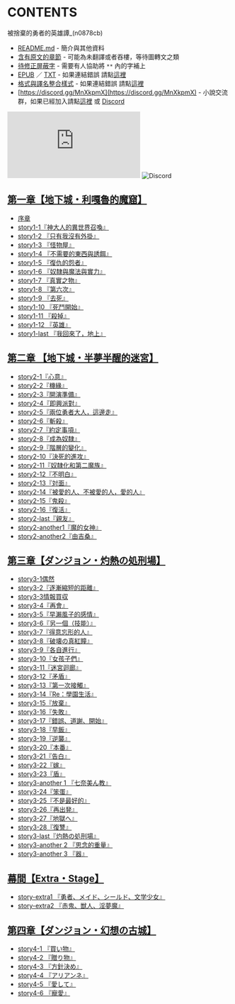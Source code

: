 # CONTENTS

被捨棄的勇者的英雄譚_(n0878cb)


- [README.md](README.md) - 簡介與其他資料
- [含有原文的章節](ja.md) - 可能為未翻譯或者吞樓，等待圖轉文之類
- [待修正屏蔽字](%E5%BE%85%E4%BF%AE%E6%AD%A3%E5%B1%8F%E8%94%BD%E5%AD%97.md) - 需要有人協助將 `**` 內的字補上
- [EPUB](https://gitlab.com/demonovel/epub-txt/blob/master/syosetu_out/%E8%A2%AB%E6%8D%A8%E6%A3%84%E7%9A%84%E5%8B%87%E8%80%85%E8%AE%8A%E6%88%90%E9%AD%94%E7%8E%8B%E5%BE%9E%E6%AD%BB%E4%BA%A1%E4%B8%AD%E6%AD%B8%E4%BE%86%E4%BA%86.epub) ／ [TXT](https://gitlab.com/demonovel/epub-txt/blob/master/syosetu_out/out/%E8%A2%AB%E6%8D%A8%E6%A3%84%E7%9A%84%E5%8B%87%E8%80%85%E8%AE%8A%E6%88%90%E9%AD%94%E7%8E%8B%E5%BE%9E%E6%AD%BB%E4%BA%A1%E4%B8%AD%E6%AD%B8%E4%BE%86%E4%BA%86.out.txt) - 如果連結錯誤 請點[這裡](https://gitlab.com/demonovel/epub-txt/tree/master)
- [格式與譯名整合樣式](https://github.com/bluelovers/node-novel/blob/master/lib/locales/%E8%A2%AB%E6%8D%A8%E6%A3%84%E7%9A%84%E5%8B%87%E8%80%85%E7%9A%84%E8%8B%B1%E9%9B%84%E8%AD%9A_(n0878cb).ts) - 如果連結錯誤 請點[這裡](https://github.com/bluelovers/node-novel/tree/master/lib/locales)
- [https://discord.gg/MnXkpmX](https://discord.gg/MnXkpmX) - 小說交流群，如果已經加入請點[這裡](https://discordapp.com/channels/467794087769014273/467794088285175809) 或 [Discord](https://discordapp.com/channels/@me)


![導航目錄](https://chart.apis.google.com/chart?cht=qr&chs=150x150&chl=https://gitee.com/bluelovers/novel/blob/master/syosetu_out/被捨棄的勇者的英雄譚_(n0878cb)/導航目錄.md)  ![Discord](https://chart.apis.google.com/chart?cht=qr&chs=150x150&chl=https://discord.gg/MnXkpmX)




## [第一章【地下城・利嘎魯的魔窟】](00000_%E7%AC%AC%E4%B8%80%E7%AB%A0%E3%80%90%E5%9C%B0%E4%B8%8B%E5%9F%8E%E3%83%BB%E5%88%A9%E5%98%8E%E9%AD%AF%E7%9A%84%E9%AD%94%E7%AA%9F%E3%80%91)

- [序章](00000_%E7%AC%AC%E4%B8%80%E7%AB%A0%E3%80%90%E5%9C%B0%E4%B8%8B%E5%9F%8E%E3%83%BB%E5%88%A9%E5%98%8E%E9%AD%AF%E7%9A%84%E9%AD%94%E7%AA%9F%E3%80%91/00010_%E5%BA%8F%E7%AB%A0.txt)
- [story1-1『神大人的異世界召喚』](00000_%E7%AC%AC%E4%B8%80%E7%AB%A0%E3%80%90%E5%9C%B0%E4%B8%8B%E5%9F%8E%E3%83%BB%E5%88%A9%E5%98%8E%E9%AD%AF%E7%9A%84%E9%AD%94%E7%AA%9F%E3%80%91/00020_story1-1%E3%80%8E%E7%A5%9E%E5%A4%A7%E4%BA%BA%E7%9A%84%E7%95%B0%E4%B8%96%E7%95%8C%E5%8F%AC%E5%96%9A%E3%80%8F.txt)
- [story1-2 『只有我沒有外掛』](00000_%E7%AC%AC%E4%B8%80%E7%AB%A0%E3%80%90%E5%9C%B0%E4%B8%8B%E5%9F%8E%E3%83%BB%E5%88%A9%E5%98%8E%E9%AD%AF%E7%9A%84%E9%AD%94%E7%AA%9F%E3%80%91/00030_story1-2%20%E3%80%8E%E5%8F%AA%E6%9C%89%E6%88%91%E6%B2%92%E6%9C%89%E5%A4%96%E6%8E%9B%E3%80%8F.txt)
- [story1-3 『怪物屋』](00000_%E7%AC%AC%E4%B8%80%E7%AB%A0%E3%80%90%E5%9C%B0%E4%B8%8B%E5%9F%8E%E3%83%BB%E5%88%A9%E5%98%8E%E9%AD%AF%E7%9A%84%E9%AD%94%E7%AA%9F%E3%80%91/00040_story1-3%20%E3%80%8E%E6%80%AA%E7%89%A9%E5%B1%8B%E3%80%8F.txt)
- [story1-4 『不需要的東西與誘餌』](00000_%E7%AC%AC%E4%B8%80%E7%AB%A0%E3%80%90%E5%9C%B0%E4%B8%8B%E5%9F%8E%E3%83%BB%E5%88%A9%E5%98%8E%E9%AD%AF%E7%9A%84%E9%AD%94%E7%AA%9F%E3%80%91/00050_story1-4%20%E3%80%8E%E4%B8%8D%E9%9C%80%E8%A6%81%E7%9A%84%E6%9D%B1%E8%A5%BF%E8%88%87%E8%AA%98%E9%A4%8C%E3%80%8F.txt)
- [story1-5 『復仇的怨者』](00000_%E7%AC%AC%E4%B8%80%E7%AB%A0%E3%80%90%E5%9C%B0%E4%B8%8B%E5%9F%8E%E3%83%BB%E5%88%A9%E5%98%8E%E9%AD%AF%E7%9A%84%E9%AD%94%E7%AA%9F%E3%80%91/00060_story1-5%20%E3%80%8E%E5%BE%A9%E4%BB%87%E7%9A%84%E6%80%A8%E8%80%85%E3%80%8F.txt)
- [story1-6 『奴隸與魔法與實力』](00000_%E7%AC%AC%E4%B8%80%E7%AB%A0%E3%80%90%E5%9C%B0%E4%B8%8B%E5%9F%8E%E3%83%BB%E5%88%A9%E5%98%8E%E9%AD%AF%E7%9A%84%E9%AD%94%E7%AA%9F%E3%80%91/00070_story1-6%20%E3%80%8E%E5%A5%B4%E9%9A%B8%E8%88%87%E9%AD%94%E6%B3%95%E8%88%87%E5%AF%A6%E5%8A%9B%E3%80%8F.txt)
- [story1-7 『真實之物』](00000_%E7%AC%AC%E4%B8%80%E7%AB%A0%E3%80%90%E5%9C%B0%E4%B8%8B%E5%9F%8E%E3%83%BB%E5%88%A9%E5%98%8E%E9%AD%AF%E7%9A%84%E9%AD%94%E7%AA%9F%E3%80%91/00080_story1-7%20%E3%80%8E%E7%9C%9F%E5%AF%A6%E4%B9%8B%E7%89%A9%E3%80%8F.txt)
- [story1-8 『第六次』](00000_%E7%AC%AC%E4%B8%80%E7%AB%A0%E3%80%90%E5%9C%B0%E4%B8%8B%E5%9F%8E%E3%83%BB%E5%88%A9%E5%98%8E%E9%AD%AF%E7%9A%84%E9%AD%94%E7%AA%9F%E3%80%91/00090_story1-8%20%E3%80%8E%E7%AC%AC%E5%85%AD%E6%AC%A1%E3%80%8F.txt)
- [story1-9 『去死』](00000_%E7%AC%AC%E4%B8%80%E7%AB%A0%E3%80%90%E5%9C%B0%E4%B8%8B%E5%9F%8E%E3%83%BB%E5%88%A9%E5%98%8E%E9%AD%AF%E7%9A%84%E9%AD%94%E7%AA%9F%E3%80%91/00100_story1-9%20%E3%80%8E%E5%8E%BB%E6%AD%BB%E3%80%8F.txt)
- [story1-10 『死鬥開始』](00000_%E7%AC%AC%E4%B8%80%E7%AB%A0%E3%80%90%E5%9C%B0%E4%B8%8B%E5%9F%8E%E3%83%BB%E5%88%A9%E5%98%8E%E9%AD%AF%E7%9A%84%E9%AD%94%E7%AA%9F%E3%80%91/00110_story1-10%20%E3%80%8E%E6%AD%BB%E9%AC%A5%E9%96%8B%E5%A7%8B%E3%80%8F.txt)
- [story1-11 『殺掉』](00000_%E7%AC%AC%E4%B8%80%E7%AB%A0%E3%80%90%E5%9C%B0%E4%B8%8B%E5%9F%8E%E3%83%BB%E5%88%A9%E5%98%8E%E9%AD%AF%E7%9A%84%E9%AD%94%E7%AA%9F%E3%80%91/00120_story1-11%20%E3%80%8E%E6%AE%BA%E6%8E%89%E3%80%8F.txt)
- [story1-12 『英雄』](00000_%E7%AC%AC%E4%B8%80%E7%AB%A0%E3%80%90%E5%9C%B0%E4%B8%8B%E5%9F%8E%E3%83%BB%E5%88%A9%E5%98%8E%E9%AD%AF%E7%9A%84%E9%AD%94%E7%AA%9F%E3%80%91/00130_story1-12%20%E3%80%8E%E8%8B%B1%E9%9B%84%E3%80%8F.txt)
- [story1-last 『我回來了，地上』](00000_%E7%AC%AC%E4%B8%80%E7%AB%A0%E3%80%90%E5%9C%B0%E4%B8%8B%E5%9F%8E%E3%83%BB%E5%88%A9%E5%98%8E%E9%AD%AF%E7%9A%84%E9%AD%94%E7%AA%9F%E3%80%91/00140_story1-last%20%E3%80%8E%E6%88%91%E5%9B%9E%E4%BE%86%E4%BA%86%EF%BC%8C%E5%9C%B0%E4%B8%8A%E3%80%8F.txt)


## [第二章  【地下城・半夢半醒的迷宮】](00010_%E7%AC%AC%E4%BA%8C%E7%AB%A0%20%20%E3%80%90%E5%9C%B0%E4%B8%8B%E5%9F%8E%E3%83%BB%E5%8D%8A%E5%A4%A2%E5%8D%8A%E9%86%92%E7%9A%84%E8%BF%B7%E5%AE%AE%E3%80%91)

- [story2-1『心意』](00010_%E7%AC%AC%E4%BA%8C%E7%AB%A0%20%20%E3%80%90%E5%9C%B0%E4%B8%8B%E5%9F%8E%E3%83%BB%E5%8D%8A%E5%A4%A2%E5%8D%8A%E9%86%92%E7%9A%84%E8%BF%B7%E5%AE%AE%E3%80%91/00140_story2-1%E3%80%8E%E5%BF%83%E6%84%8F%E3%80%8F.txt)
- [story2-2『機緣』](00010_%E7%AC%AC%E4%BA%8C%E7%AB%A0%20%20%E3%80%90%E5%9C%B0%E4%B8%8B%E5%9F%8E%E3%83%BB%E5%8D%8A%E5%A4%A2%E5%8D%8A%E9%86%92%E7%9A%84%E8%BF%B7%E5%AE%AE%E3%80%91/00150_story2-2%E3%80%8E%E6%A9%9F%E7%B7%A3%E3%80%8F.txt)
- [story2-3『開演準備』](00010_%E7%AC%AC%E4%BA%8C%E7%AB%A0%20%20%E3%80%90%E5%9C%B0%E4%B8%8B%E5%9F%8E%E3%83%BB%E5%8D%8A%E5%A4%A2%E5%8D%8A%E9%86%92%E7%9A%84%E8%BF%B7%E5%AE%AE%E3%80%91/00160_story2-3%E3%80%8E%E9%96%8B%E6%BC%94%E6%BA%96%E5%82%99%E3%80%8F.txt)
- [story2-4『即興派對』](00010_%E7%AC%AC%E4%BA%8C%E7%AB%A0%20%20%E3%80%90%E5%9C%B0%E4%B8%8B%E5%9F%8E%E3%83%BB%E5%8D%8A%E5%A4%A2%E5%8D%8A%E9%86%92%E7%9A%84%E8%BF%B7%E5%AE%AE%E3%80%91/00170_story2-4%E3%80%8E%E5%8D%B3%E8%88%88%E6%B4%BE%E5%B0%8D%E3%80%8F.txt)
- [story2-5『兩位勇者大人，這邊走』](00010_%E7%AC%AC%E4%BA%8C%E7%AB%A0%20%20%E3%80%90%E5%9C%B0%E4%B8%8B%E5%9F%8E%E3%83%BB%E5%8D%8A%E5%A4%A2%E5%8D%8A%E9%86%92%E7%9A%84%E8%BF%B7%E5%AE%AE%E3%80%91/00180_story2-5%E3%80%8E%E5%85%A9%E4%BD%8D%E5%8B%87%E8%80%85%E5%A4%A7%E4%BA%BA%EF%BC%8C%E9%80%99%E9%82%8A%E8%B5%B0%E3%80%8F.txt)
- [story2-6『斬殺』](00010_%E7%AC%AC%E4%BA%8C%E7%AB%A0%20%20%E3%80%90%E5%9C%B0%E4%B8%8B%E5%9F%8E%E3%83%BB%E5%8D%8A%E5%A4%A2%E5%8D%8A%E9%86%92%E7%9A%84%E8%BF%B7%E5%AE%AE%E3%80%91/00190_story2-6%E3%80%8E%E6%96%AC%E6%AE%BA%E3%80%8F.txt)
- [story2-7『約定事項』](00010_%E7%AC%AC%E4%BA%8C%E7%AB%A0%20%20%E3%80%90%E5%9C%B0%E4%B8%8B%E5%9F%8E%E3%83%BB%E5%8D%8A%E5%A4%A2%E5%8D%8A%E9%86%92%E7%9A%84%E8%BF%B7%E5%AE%AE%E3%80%91/00200_story2-7%E3%80%8E%E7%B4%84%E5%AE%9A%E4%BA%8B%E9%A0%85%E3%80%8F.txt)
- [story2-8『成為奴隸』](00010_%E7%AC%AC%E4%BA%8C%E7%AB%A0%20%20%E3%80%90%E5%9C%B0%E4%B8%8B%E5%9F%8E%E3%83%BB%E5%8D%8A%E5%A4%A2%E5%8D%8A%E9%86%92%E7%9A%84%E8%BF%B7%E5%AE%AE%E3%80%91/00210_story2-8%E3%80%8E%E6%88%90%E7%82%BA%E5%A5%B4%E9%9A%B8%E3%80%8F.txt)
- [story2-9『階層的變化』](00010_%E7%AC%AC%E4%BA%8C%E7%AB%A0%20%20%E3%80%90%E5%9C%B0%E4%B8%8B%E5%9F%8E%E3%83%BB%E5%8D%8A%E5%A4%A2%E5%8D%8A%E9%86%92%E7%9A%84%E8%BF%B7%E5%AE%AE%E3%80%91/00220_story2-9%E3%80%8E%E9%9A%8E%E5%B1%A4%E7%9A%84%E8%AE%8A%E5%8C%96%E3%80%8F.txt)
- [story2-10『決死的進攻』](00010_%E7%AC%AC%E4%BA%8C%E7%AB%A0%20%20%E3%80%90%E5%9C%B0%E4%B8%8B%E5%9F%8E%E3%83%BB%E5%8D%8A%E5%A4%A2%E5%8D%8A%E9%86%92%E7%9A%84%E8%BF%B7%E5%AE%AE%E3%80%91/00230_story2-10%E3%80%8E%E6%B1%BA%E6%AD%BB%E7%9A%84%E9%80%B2%E6%94%BB%E3%80%8F.txt)
- [story2-11『奴隸化和第二魔族』](00010_%E7%AC%AC%E4%BA%8C%E7%AB%A0%20%20%E3%80%90%E5%9C%B0%E4%B8%8B%E5%9F%8E%E3%83%BB%E5%8D%8A%E5%A4%A2%E5%8D%8A%E9%86%92%E7%9A%84%E8%BF%B7%E5%AE%AE%E3%80%91/00240_story2-11%E3%80%8E%E5%A5%B4%E9%9A%B8%E5%8C%96%E5%92%8C%E7%AC%AC%E4%BA%8C%E9%AD%94%E6%97%8F%E3%80%8F.txt)
- [story2-12『不明白』](00010_%E7%AC%AC%E4%BA%8C%E7%AB%A0%20%20%E3%80%90%E5%9C%B0%E4%B8%8B%E5%9F%8E%E3%83%BB%E5%8D%8A%E5%A4%A2%E5%8D%8A%E9%86%92%E7%9A%84%E8%BF%B7%E5%AE%AE%E3%80%91/00250_story2-12%E3%80%8E%E4%B8%8D%E6%98%8E%E7%99%BD%E3%80%8F.txt)
- [story2-13『対面』](00010_%E7%AC%AC%E4%BA%8C%E7%AB%A0%20%20%E3%80%90%E5%9C%B0%E4%B8%8B%E5%9F%8E%E3%83%BB%E5%8D%8A%E5%A4%A2%E5%8D%8A%E9%86%92%E7%9A%84%E8%BF%B7%E5%AE%AE%E3%80%91/00260_story2-13%E3%80%8E%E5%AF%BE%E9%9D%A2%E3%80%8F.txt)
- [story2-14『被愛的人、不被愛的人，愛的人』](00010_%E7%AC%AC%E4%BA%8C%E7%AB%A0%20%20%E3%80%90%E5%9C%B0%E4%B8%8B%E5%9F%8E%E3%83%BB%E5%8D%8A%E5%A4%A2%E5%8D%8A%E9%86%92%E7%9A%84%E8%BF%B7%E5%AE%AE%E3%80%91/00270_story2-14%E3%80%8E%E8%A2%AB%E6%84%9B%E7%9A%84%E4%BA%BA%E3%80%81%E4%B8%8D%E8%A2%AB%E6%84%9B%E7%9A%84%E4%BA%BA%EF%BC%8C%E6%84%9B%E7%9A%84%E4%BA%BA%E3%80%8F.txt)
- [story2-15『鬼殺』](00010_%E7%AC%AC%E4%BA%8C%E7%AB%A0%20%20%E3%80%90%E5%9C%B0%E4%B8%8B%E5%9F%8E%E3%83%BB%E5%8D%8A%E5%A4%A2%E5%8D%8A%E9%86%92%E7%9A%84%E8%BF%B7%E5%AE%AE%E3%80%91/00280_story2-15%E3%80%8E%E9%AC%BC%E6%AE%BA%E3%80%8F.txt)
- [story2-16『復活』](00010_%E7%AC%AC%E4%BA%8C%E7%AB%A0%20%20%E3%80%90%E5%9C%B0%E4%B8%8B%E5%9F%8E%E3%83%BB%E5%8D%8A%E5%A4%A2%E5%8D%8A%E9%86%92%E7%9A%84%E8%BF%B7%E5%AE%AE%E3%80%91/00290_story2-16%E3%80%8E%E5%BE%A9%E6%B4%BB%E3%80%8F.txt)
- [story2-last『親友』](00010_%E7%AC%AC%E4%BA%8C%E7%AB%A0%20%20%E3%80%90%E5%9C%B0%E4%B8%8B%E5%9F%8E%E3%83%BB%E5%8D%8A%E5%A4%A2%E5%8D%8A%E9%86%92%E7%9A%84%E8%BF%B7%E5%AE%AE%E3%80%91/00300_story2-last%E3%80%8E%E8%A6%AA%E5%8F%8B%E3%80%8F.txt)
- [story2-another1『魔的女神』](00010_%E7%AC%AC%E4%BA%8C%E7%AB%A0%20%20%E3%80%90%E5%9C%B0%E4%B8%8B%E5%9F%8E%E3%83%BB%E5%8D%8A%E5%A4%A2%E5%8D%8A%E9%86%92%E7%9A%84%E8%BF%B7%E5%AE%AE%E3%80%91/00310_story2-another1%E3%80%8E%E9%AD%94%E7%9A%84%E5%A5%B3%E7%A5%9E%E3%80%8F.txt)
- [story2-another2『由吉桑』](00010_%E7%AC%AC%E4%BA%8C%E7%AB%A0%20%20%E3%80%90%E5%9C%B0%E4%B8%8B%E5%9F%8E%E3%83%BB%E5%8D%8A%E5%A4%A2%E5%8D%8A%E9%86%92%E7%9A%84%E8%BF%B7%E5%AE%AE%E3%80%91/00320_story2-another2%E3%80%8E%E7%94%B1%E5%90%89%E6%A1%91%E3%80%8F.txt)


## [第三章【ダンジョン・灼熱の処刑場】](00020_%E7%AC%AC%E4%B8%89%E7%AB%A0%E3%80%90%E3%83%80%E3%83%B3%E3%82%B8%E3%83%A7%E3%83%B3%E3%83%BB%E7%81%BC%E7%86%B1%E3%81%AE%E5%87%A6%E5%88%91%E5%A0%B4%E3%80%91)

- [story3-1偶然](00020_%E7%AC%AC%E4%B8%89%E7%AB%A0%E3%80%90%E3%83%80%E3%83%B3%E3%82%B8%E3%83%A7%E3%83%B3%E3%83%BB%E7%81%BC%E7%86%B1%E3%81%AE%E5%87%A6%E5%88%91%E5%A0%B4%E3%80%91/00330_story3-1%E5%81%B6%E7%84%B6.txt)
- [story3-2『逐漸縮短的距離』](00020_%E7%AC%AC%E4%B8%89%E7%AB%A0%E3%80%90%E3%83%80%E3%83%B3%E3%82%B8%E3%83%A7%E3%83%B3%E3%83%BB%E7%81%BC%E7%86%B1%E3%81%AE%E5%87%A6%E5%88%91%E5%A0%B4%E3%80%91/00340_story3-2%E3%80%8E%E9%80%90%E6%BC%B8%E7%B8%AE%E7%9F%AD%E7%9A%84%E8%B7%9D%E9%9B%A2%E3%80%8F.txt)
- [story3-3情報買収](00020_%E7%AC%AC%E4%B8%89%E7%AB%A0%E3%80%90%E3%83%80%E3%83%B3%E3%82%B8%E3%83%A7%E3%83%B3%E3%83%BB%E7%81%BC%E7%86%B1%E3%81%AE%E5%87%A6%E5%88%91%E5%A0%B4%E3%80%91/00350_story3-3%E6%83%85%E5%A0%B1%E8%B2%B7%E5%8F%8E.txt)
- [story3-4『再會』](00020_%E7%AC%AC%E4%B8%89%E7%AB%A0%E3%80%90%E3%83%80%E3%83%B3%E3%82%B8%E3%83%A7%E3%83%B3%E3%83%BB%E7%81%BC%E7%86%B1%E3%81%AE%E5%87%A6%E5%88%91%E5%A0%B4%E3%80%91/00360_story3-4%E3%80%8E%E5%86%8D%E6%9C%83%E3%80%8F.txt)
- [story3-5『早瀨風子的感情』](00020_%E7%AC%AC%E4%B8%89%E7%AB%A0%E3%80%90%E3%83%80%E3%83%B3%E3%82%B8%E3%83%A7%E3%83%B3%E3%83%BB%E7%81%BC%E7%86%B1%E3%81%AE%E5%87%A6%E5%88%91%E5%A0%B4%E3%80%91/00370_story3-5%E3%80%8E%E6%97%A9%E7%80%A8%E9%A2%A8%E5%AD%90%E7%9A%84%E6%84%9F%E6%83%85%E3%80%8F.txt)
- [story3-6『另一個（技能）』](00020_%E7%AC%AC%E4%B8%89%E7%AB%A0%E3%80%90%E3%83%80%E3%83%B3%E3%82%B8%E3%83%A7%E3%83%B3%E3%83%BB%E7%81%BC%E7%86%B1%E3%81%AE%E5%87%A6%E5%88%91%E5%A0%B4%E3%80%91/00380_story3-6%E3%80%8E%E5%8F%A6%E4%B8%80%E5%80%8B%EF%BC%88%E6%8A%80%E8%83%BD%EF%BC%89%E3%80%8F.txt)
- [story3-7『得意忘形的人』](00020_%E7%AC%AC%E4%B8%89%E7%AB%A0%E3%80%90%E3%83%80%E3%83%B3%E3%82%B8%E3%83%A7%E3%83%B3%E3%83%BB%E7%81%BC%E7%86%B1%E3%81%AE%E5%87%A6%E5%88%91%E5%A0%B4%E3%80%91/00390_story3-7%E3%80%8E%E5%BE%97%E6%84%8F%E5%BF%98%E5%BD%A2%E7%9A%84%E4%BA%BA%E3%80%8F.txt)
- [story3-8『破壊の真紅瞳』](00020_%E7%AC%AC%E4%B8%89%E7%AB%A0%E3%80%90%E3%83%80%E3%83%B3%E3%82%B8%E3%83%A7%E3%83%B3%E3%83%BB%E7%81%BC%E7%86%B1%E3%81%AE%E5%87%A6%E5%88%91%E5%A0%B4%E3%80%91/00400_story3-8%E3%80%8E%E7%A0%B4%E5%A3%8A%E3%81%AE%E7%9C%9F%E7%B4%85%E7%9E%B3%E3%80%8F.txt)
- [story3-9『各自進行』](00020_%E7%AC%AC%E4%B8%89%E7%AB%A0%E3%80%90%E3%83%80%E3%83%B3%E3%82%B8%E3%83%A7%E3%83%B3%E3%83%BB%E7%81%BC%E7%86%B1%E3%81%AE%E5%87%A6%E5%88%91%E5%A0%B4%E3%80%91/00410_story3-9%E3%80%8E%E5%90%84%E8%87%AA%E9%80%B2%E8%A1%8C%E3%80%8F.txt)
- [story3-10『女孩子們』](00020_%E7%AC%AC%E4%B8%89%E7%AB%A0%E3%80%90%E3%83%80%E3%83%B3%E3%82%B8%E3%83%A7%E3%83%B3%E3%83%BB%E7%81%BC%E7%86%B1%E3%81%AE%E5%87%A6%E5%88%91%E5%A0%B4%E3%80%91/00420_story3-10%E3%80%8E%E5%A5%B3%E5%AD%A9%E5%AD%90%E5%80%91%E3%80%8F.txt)
- [story3-11『迷宮迴廊』](00020_%E7%AC%AC%E4%B8%89%E7%AB%A0%E3%80%90%E3%83%80%E3%83%B3%E3%82%B8%E3%83%A7%E3%83%B3%E3%83%BB%E7%81%BC%E7%86%B1%E3%81%AE%E5%87%A6%E5%88%91%E5%A0%B4%E3%80%91/00430_story3-11%E3%80%8E%E8%BF%B7%E5%AE%AE%E8%BF%B4%E5%BB%8A%E3%80%8F.txt)
- [story3-12『矛盾』](00020_%E7%AC%AC%E4%B8%89%E7%AB%A0%E3%80%90%E3%83%80%E3%83%B3%E3%82%B8%E3%83%A7%E3%83%B3%E3%83%BB%E7%81%BC%E7%86%B1%E3%81%AE%E5%87%A6%E5%88%91%E5%A0%B4%E3%80%91/00440_story3-12%E3%80%8E%E7%9F%9B%E7%9B%BE%E3%80%8F.txt)
- [story3-13『第一次接觸』](00020_%E7%AC%AC%E4%B8%89%E7%AB%A0%E3%80%90%E3%83%80%E3%83%B3%E3%82%B8%E3%83%A7%E3%83%B3%E3%83%BB%E7%81%BC%E7%86%B1%E3%81%AE%E5%87%A6%E5%88%91%E5%A0%B4%E3%80%91/00450_story3-13%E3%80%8E%E7%AC%AC%E4%B8%80%E6%AC%A1%E6%8E%A5%E8%A7%B8%E3%80%8F.txt)
- [story3-14『Re：學園生活』](00020_%E7%AC%AC%E4%B8%89%E7%AB%A0%E3%80%90%E3%83%80%E3%83%B3%E3%82%B8%E3%83%A7%E3%83%B3%E3%83%BB%E7%81%BC%E7%86%B1%E3%81%AE%E5%87%A6%E5%88%91%E5%A0%B4%E3%80%91/00460_story3-14%E3%80%8ERe%EF%BC%9A%E5%AD%B8%E5%9C%92%E7%94%9F%E6%B4%BB%E3%80%8F.txt)
- [story3-15『放棄』](00020_%E7%AC%AC%E4%B8%89%E7%AB%A0%E3%80%90%E3%83%80%E3%83%B3%E3%82%B8%E3%83%A7%E3%83%B3%E3%83%BB%E7%81%BC%E7%86%B1%E3%81%AE%E5%87%A6%E5%88%91%E5%A0%B4%E3%80%91/00470_story3-15%E3%80%8E%E6%94%BE%E6%A3%84%E3%80%8F.txt)
- [story3-16『失敗』](00020_%E7%AC%AC%E4%B8%89%E7%AB%A0%E3%80%90%E3%83%80%E3%83%B3%E3%82%B8%E3%83%A7%E3%83%B3%E3%83%BB%E7%81%BC%E7%86%B1%E3%81%AE%E5%87%A6%E5%88%91%E5%A0%B4%E3%80%91/00480_story3-16%E3%80%8E%E5%A4%B1%E6%95%97%E3%80%8F.txt)
- [story3-17『錯誤、道謝、開始』](00020_%E7%AC%AC%E4%B8%89%E7%AB%A0%E3%80%90%E3%83%80%E3%83%B3%E3%82%B8%E3%83%A7%E3%83%B3%E3%83%BB%E7%81%BC%E7%86%B1%E3%81%AE%E5%87%A6%E5%88%91%E5%A0%B4%E3%80%91/00490_story3-17%E3%80%8E%E9%8C%AF%E8%AA%A4%E3%80%81%E9%81%93%E8%AC%9D%E3%80%81%E9%96%8B%E5%A7%8B%E3%80%8F.txt)
- [story3-18『早飯』](00020_%E7%AC%AC%E4%B8%89%E7%AB%A0%E3%80%90%E3%83%80%E3%83%B3%E3%82%B8%E3%83%A7%E3%83%B3%E3%83%BB%E7%81%BC%E7%86%B1%E3%81%AE%E5%87%A6%E5%88%91%E5%A0%B4%E3%80%91/00500_story3-18%E3%80%8E%E6%97%A9%E9%A3%AF%E3%80%8F.txt)
- [story3-19『逆襲』](00020_%E7%AC%AC%E4%B8%89%E7%AB%A0%E3%80%90%E3%83%80%E3%83%B3%E3%82%B8%E3%83%A7%E3%83%B3%E3%83%BB%E7%81%BC%E7%86%B1%E3%81%AE%E5%87%A6%E5%88%91%E5%A0%B4%E3%80%91/00510_story3-19%E3%80%8E%E9%80%86%E8%A5%B2%E3%80%8F.txt)
- [story3-20『本番』](00020_%E7%AC%AC%E4%B8%89%E7%AB%A0%E3%80%90%E3%83%80%E3%83%B3%E3%82%B8%E3%83%A7%E3%83%B3%E3%83%BB%E7%81%BC%E7%86%B1%E3%81%AE%E5%87%A6%E5%88%91%E5%A0%B4%E3%80%91/00520_story3-20%E3%80%8E%E6%9C%AC%E7%95%AA%E3%80%8F.txt)
- [story3-21『告白』](00020_%E7%AC%AC%E4%B8%89%E7%AB%A0%E3%80%90%E3%83%80%E3%83%B3%E3%82%B8%E3%83%A7%E3%83%B3%E3%83%BB%E7%81%BC%E7%86%B1%E3%81%AE%E5%87%A6%E5%88%91%E5%A0%B4%E3%80%91/00530_story3-21%E3%80%8E%E5%91%8A%E7%99%BD%E3%80%8F.txt)
- [story3-22『嫁』](00020_%E7%AC%AC%E4%B8%89%E7%AB%A0%E3%80%90%E3%83%80%E3%83%B3%E3%82%B8%E3%83%A7%E3%83%B3%E3%83%BB%E7%81%BC%E7%86%B1%E3%81%AE%E5%87%A6%E5%88%91%E5%A0%B4%E3%80%91/00540_story3-22%E3%80%8E%E5%AB%81%E3%80%8F.txt)
- [story3-23『盾』](00020_%E7%AC%AC%E4%B8%89%E7%AB%A0%E3%80%90%E3%83%80%E3%83%B3%E3%82%B8%E3%83%A7%E3%83%B3%E3%83%BB%E7%81%BC%E7%86%B1%E3%81%AE%E5%87%A6%E5%88%91%E5%A0%B4%E3%80%91/00550_story3-23%E3%80%8E%E7%9B%BE%E3%80%8F.txt)
- [story3-another 1 『七奈美ん教』](00020_%E7%AC%AC%E4%B8%89%E7%AB%A0%E3%80%90%E3%83%80%E3%83%B3%E3%82%B8%E3%83%A7%E3%83%B3%E3%83%BB%E7%81%BC%E7%86%B1%E3%81%AE%E5%87%A6%E5%88%91%E5%A0%B4%E3%80%91/00550_story3-another%201%20%E3%80%8E%E4%B8%83%E5%A5%88%E7%BE%8E%E3%82%93%E6%95%99%E3%80%8F.txt)
- [story3-24『笨蛋』](00020_%E7%AC%AC%E4%B8%89%E7%AB%A0%E3%80%90%E3%83%80%E3%83%B3%E3%82%B8%E3%83%A7%E3%83%B3%E3%83%BB%E7%81%BC%E7%86%B1%E3%81%AE%E5%87%A6%E5%88%91%E5%A0%B4%E3%80%91/00560_story3-24%E3%80%8E%E7%AC%A8%E8%9B%8B%E3%80%8F.txt)
- [story3-25『不是最好的』](00020_%E7%AC%AC%E4%B8%89%E7%AB%A0%E3%80%90%E3%83%80%E3%83%B3%E3%82%B8%E3%83%A7%E3%83%B3%E3%83%BB%E7%81%BC%E7%86%B1%E3%81%AE%E5%87%A6%E5%88%91%E5%A0%B4%E3%80%91/00570_story3-25%E3%80%8E%E4%B8%8D%E6%98%AF%E6%9C%80%E5%A5%BD%E7%9A%84%E3%80%8F.txt)
- [story3-26『再出発』](00020_%E7%AC%AC%E4%B8%89%E7%AB%A0%E3%80%90%E3%83%80%E3%83%B3%E3%82%B8%E3%83%A7%E3%83%B3%E3%83%BB%E7%81%BC%E7%86%B1%E3%81%AE%E5%87%A6%E5%88%91%E5%A0%B4%E3%80%91/00580_story3-26%E3%80%8E%E5%86%8D%E5%87%BA%E7%99%BA%E3%80%8F.txt)
- [story3-27『地獄へ』](00020_%E7%AC%AC%E4%B8%89%E7%AB%A0%E3%80%90%E3%83%80%E3%83%B3%E3%82%B8%E3%83%A7%E3%83%B3%E3%83%BB%E7%81%BC%E7%86%B1%E3%81%AE%E5%87%A6%E5%88%91%E5%A0%B4%E3%80%91/00590_story3-27%E3%80%8E%E5%9C%B0%E7%8D%84%E3%81%B8%E3%80%8F.txt)
- [story3-28『復讐』](00020_%E7%AC%AC%E4%B8%89%E7%AB%A0%E3%80%90%E3%83%80%E3%83%B3%E3%82%B8%E3%83%A7%E3%83%B3%E3%83%BB%E7%81%BC%E7%86%B1%E3%81%AE%E5%87%A6%E5%88%91%E5%A0%B4%E3%80%91/00600_story3-28%E3%80%8E%E5%BE%A9%E8%AE%90%E3%80%8F.txt)
- [story3-last『灼熱の処刑場』](00020_%E7%AC%AC%E4%B8%89%E7%AB%A0%E3%80%90%E3%83%80%E3%83%B3%E3%82%B8%E3%83%A7%E3%83%B3%E3%83%BB%E7%81%BC%E7%86%B1%E3%81%AE%E5%87%A6%E5%88%91%E5%A0%B4%E3%80%91/00605_story3-last%E3%80%8E%E7%81%BC%E7%86%B1%E3%81%AE%E5%87%A6%E5%88%91%E5%A0%B4%E3%80%8F.txt)
- [story3-another 2 『思念的重量』](00020_%E7%AC%AC%E4%B8%89%E7%AB%A0%E3%80%90%E3%83%80%E3%83%B3%E3%82%B8%E3%83%A7%E3%83%B3%E3%83%BB%E7%81%BC%E7%86%B1%E3%81%AE%E5%87%A6%E5%88%91%E5%A0%B4%E3%80%91/00620_story3-another%202%20%E3%80%8E%E6%80%9D%E5%BF%B5%E7%9A%84%E9%87%8D%E9%87%8F%E3%80%8F.txt)
- [story3-another 3 『器』](00020_%E7%AC%AC%E4%B8%89%E7%AB%A0%E3%80%90%E3%83%80%E3%83%B3%E3%82%B8%E3%83%A7%E3%83%B3%E3%83%BB%E7%81%BC%E7%86%B1%E3%81%AE%E5%87%A6%E5%88%91%E5%A0%B4%E3%80%91/00630_story3-another%203%20%E3%80%8E%E5%99%A8%E3%80%8F.txt)


## [幕間【Extra・Stage】](00030_%E5%B9%95%E9%96%93%E3%80%90Extra%E3%83%BBStage%E3%80%91)

- [story-extra1 『勇者、メイド、シールド、文学少女』](00030_%E5%B9%95%E9%96%93%E3%80%90Extra%E3%83%BBStage%E3%80%91/story-extra1%20%E3%80%8E%E5%8B%87%E8%80%85%E3%80%81%E3%83%A1%E3%82%A4%E3%83%89%E3%80%81%E3%82%B7%E3%83%BC%E3%83%AB%E3%83%89%E3%80%81%E6%96%87%E5%AD%A6%E5%B0%91%E5%A5%B3%E3%80%8F.txt)
- [story-extra2 『赤鬼、獣人、淫夢魔』](00030_%E5%B9%95%E9%96%93%E3%80%90Extra%E3%83%BBStage%E3%80%91/story-extra2%20%E3%80%8E%E8%B5%A4%E9%AC%BC%E3%80%81%E7%8D%A3%E4%BA%BA%E3%80%81%E6%B7%AB%E5%A4%A2%E9%AD%94%E3%80%8F.txt)


## [第四章【ダンジョン・幻想の古城】](00040_%E7%AC%AC%E5%9B%9B%E7%AB%A0%E3%80%90%E3%83%80%E3%83%B3%E3%82%B8%E3%83%A7%E3%83%B3%E3%83%BB%E5%B9%BB%E6%83%B3%E3%81%AE%E5%8F%A4%E5%9F%8E%E3%80%91)

- [story4-1 『買い物』](00040_%E7%AC%AC%E5%9B%9B%E7%AB%A0%E3%80%90%E3%83%80%E3%83%B3%E3%82%B8%E3%83%A7%E3%83%B3%E3%83%BB%E5%B9%BB%E6%83%B3%E3%81%AE%E5%8F%A4%E5%9F%8E%E3%80%91/00010_story4-1%20%E3%80%8E%E8%B2%B7%E3%81%84%E7%89%A9%E3%80%8F.txt)
- [story4-2 『贈り物』](00040_%E7%AC%AC%E5%9B%9B%E7%AB%A0%E3%80%90%E3%83%80%E3%83%B3%E3%82%B8%E3%83%A7%E3%83%B3%E3%83%BB%E5%B9%BB%E6%83%B3%E3%81%AE%E5%8F%A4%E5%9F%8E%E3%80%91/00020_story4-2%20%E3%80%8E%E8%B4%88%E3%82%8A%E7%89%A9%E3%80%8F.txt)
- [story4-3 『方針決め』](00040_%E7%AC%AC%E5%9B%9B%E7%AB%A0%E3%80%90%E3%83%80%E3%83%B3%E3%82%B8%E3%83%A7%E3%83%B3%E3%83%BB%E5%B9%BB%E6%83%B3%E3%81%AE%E5%8F%A4%E5%9F%8E%E3%80%91/00030_story4-3%20%E3%80%8E%E6%96%B9%E9%87%9D%E6%B1%BA%E3%82%81%E3%80%8F.txt)
- [story4-4 『アリアンネ』](00040_%E7%AC%AC%E5%9B%9B%E7%AB%A0%E3%80%90%E3%83%80%E3%83%B3%E3%82%B8%E3%83%A7%E3%83%B3%E3%83%BB%E5%B9%BB%E6%83%B3%E3%81%AE%E5%8F%A4%E5%9F%8E%E3%80%91/00040_story4-4%20%E3%80%8E%E3%82%A2%E3%83%AA%E3%82%A2%E3%83%B3%E3%83%8D%E3%80%8F.txt)
- [story4-5 『愛して』](00040_%E7%AC%AC%E5%9B%9B%E7%AB%A0%E3%80%90%E3%83%80%E3%83%B3%E3%82%B8%E3%83%A7%E3%83%B3%E3%83%BB%E5%B9%BB%E6%83%B3%E3%81%AE%E5%8F%A4%E5%9F%8E%E3%80%91/00050_story4-5%20%E3%80%8E%E6%84%9B%E3%81%97%E3%81%A6%E3%80%8F.txt)
- [story4-6 『寵愛』](00040_%E7%AC%AC%E5%9B%9B%E7%AB%A0%E3%80%90%E3%83%80%E3%83%B3%E3%82%B8%E3%83%A7%E3%83%B3%E3%83%BB%E5%B9%BB%E6%83%B3%E3%81%AE%E5%8F%A4%E5%9F%8E%E3%80%91/00060_story4-6%20%E3%80%8E%E5%AF%B5%E6%84%9B%E3%80%8F.txt)

